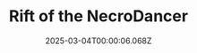 ---
title: "Rift of the NecroDancer"
id: 2073250
date: 2025-03-04T00:00:06.068Z
link: games/steam/recent/rift-of-the-necrodancer
image: http://media.steampowered.com/steamcommunity/public/images/apps/2073250/c098e2f779cadbb9e24a58a0e0763ec65b82b4b5.jpg
playtime_2weeks: 665
playtime_forever: 1037
playtime_windows_forever: 0
playtime_mac_forever: 0
playtime_linux_forever: 1037
playtime_deck_forever: 1037
---